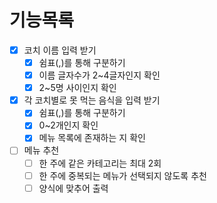 # 기능목록
- [x] 코치 이름 입력 받기
  - [x] 쉼표(,)를 통해 구분하기
  - [x] 이름 글자수가 2~4글자인지 확인
  - [x] 2~5명 사이인지 확인
- [x] 각 코치별로 못 먹는 음식을 입력 받기
  - [x] 쉼표(,)를 통해 구분하기
  - [x] 0~2개인지 확인
  - [x] 메뉴 목록에 존재하는 지 확인
- [ ] 메뉴 추천
  - [ ] 한 주에 같은 카테고리는 최대 2회
  - [ ] 한 주에 중복되는 메뉴가 선택되지 않도록 추천
  - [ ] 양식에 맞추어 출력